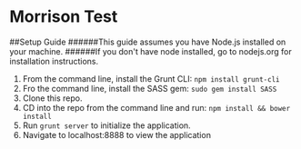 # Morrison Test

##Setup Guide
######This guide assumes you have Node.js installed on your machine.
######If you don't have node installed, go to nodejs.org for installation instructions.

1. From the command line, install the Grunt CLI: `npm install grunt-cli`
2. Fro the command line, install the SASS gem: `sudo gem install SASS`
3. Clone this repo.
4. CD into the repo from the command line and run: `npm install && bower install`
5. Run `grunt server` to initialize the application.
6. Navigate to localhost:8888 to view the application

